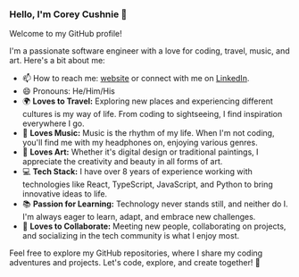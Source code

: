 ### Hello, I'm Corey Cushnie 👋

Welcome to my GitHub profile!

I'm a passionate software engineer with a love for coding, travel, music, and art. Here's a bit about me:
- 📫 How to reach me: [website](http://www.coreycushnie.com) or connect with me on [LinkedIn](http://www.linkedin.com/in/corey-cushnie).
- 😄 Pronouns: He/Him/His
- 🌍 **Loves to Travel:** Exploring new places and experiencing different cultures is my way of life. From coding to sightseeing, I find inspiration everywhere I go.
- 🎵 **Loves Music:** Music is the rhythm of my life. When I'm not coding, you'll find me with my headphones on, enjoying various genres.
- 🎨 **Loves Art:** Whether it's digital design or traditional paintings, I appreciate the creativity and beauty in all forms of art.
- 💻 **Tech Stack:** I have over 8 years of experience working with technologies like React, TypeScript, JavaScript, and Python to bring innovative ideas to life.
- 📚 **Passion for Learning:** Technology never stands still, and neither do I. I'm always eager to learn, adapt, and embrace new challenges.
- 🤝 **Loves to Collaborate:** Meeting new people, collaborating on projects, and socializing in the tech community is what I enjoy most.

Feel free to explore my GitHub repositories, where I share my coding adventures and projects. Let's code, explore, and create together! 🚀

<!--
**devthedud3/devthedud3** is a ✨ _special_ ✨ repository because its `README.md` (this file) appears on your GitHub profile.

Here are some ideas to get you started:

- 🔭 I’m currently working on ...
- 🌱 I’m currently learning ...
- 👯 I’m looking to collaborate on ...
- 🤔 I’m looking for help with ...
- 💬 Ask me about ...
- 📫 How to reach me: ...
- 😄 Pronouns: ...
- ⚡ Fun fact: ...
-->
